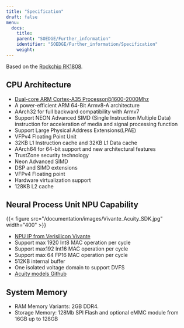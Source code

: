 ```yaml
---
title: "Specification"
draft: false
menu:
  docs:
    title:
    parent: "SOEDGE/Further_information"
    identifier: "SOEDGE/Further_information/Specification"
    weight: 
---
```


Based on the [Rockchip RK1808](https://www.rock-chips.com/a/en/products/RK18_Series/2019/0529/989.html).

## CPU Architecture

* [Dual-core ARM Cortex-A35 Processor@1600-2000Mhz](https://developer.arm.com/ip-products/processors/cortex-a/cortex-a35)
* A power-efficient ARM 64-Bit Armv8-A architecture
* AArch32 for full backward compatibility with Armv7
* Support NEON Advanced SIMD (Single Instruction Multiple Data) instruction for acceleration of media and signal processing function
* Support Large Physical Address Extensions(LPAE)
* VFPv4 Floating Point Unit
* 32KB L1 Instruction cache and 32KB L1 Data cache
* AArch64 for 64-bit support and new architectural features
* TrustZone security technology
* Neon Advanced SIMD
* DSP and SIMD extensions
* VFPv4 Floating point
* Hardware virtualization support
* 128KB L2 cache

## Neural Process Unit NPU Capability

{{< figure src="/documentation/images/Vivante_Acuity_SDK.jpg" width="400" >}}

* [NPU IP from Verisilicon Vivante](https://www.verisilicon.com/en/IPPortfolio/VivanteNPUIP)
* Support max 1920 Int8 MAC operation per cycle
* Support max192 Int16 MAC operation per cycle
* Support max 64 FP16 MAC operation per cycle
* 512KB internal buffer
* One isolated voltage domain to support DVFS
* [Acuity models Github](https://github.com/VeriSilicon/acuity-models)

## System Memory

* RAM Memory Variants: 2GB DDR4.
* Storage Memory: 128Mb SPI Flash and optional eMMC module from 16GB up to 128GB
